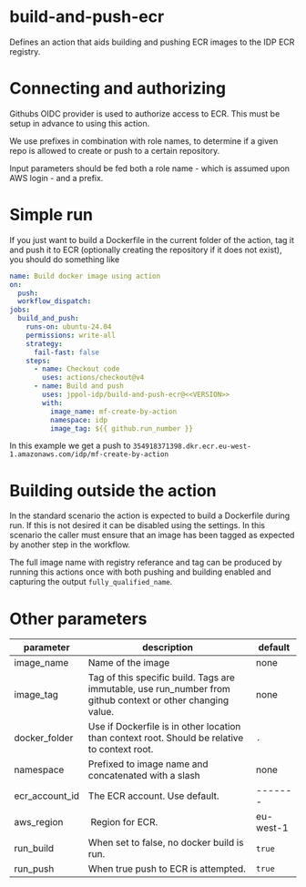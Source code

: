 # build-and-push-ecr
Defines an action that aids building and pushing ECR images to the IDP ECR registry. 

# Connecting and authorizing
Githubs OIDC provider is used to authorize access to ECR. This must be setup in advance to
using this action. 

We use prefixes in combination with role names, to determine if a given repo is allowed 
to create or push to a certain repository. 

Input parameters should be fed both a role name - which is assumed upon AWS login - and 
a prefix. 

# Simple run
If you just want to build a Dockerfile in the current folder of the action, tag it 
and push it to ECR (optionally creating the repository if it does not exist), you should 
do something like

```yaml
name: Build docker image using action
on:
  push:
  workflow_dispatch:
jobs:
  build_and_push:
    runs-on: ubuntu-24.04
    permissions: write-all
    strategy:
      fail-fast: false
    steps:
      - name: Checkout code
        uses: actions/checkout@v4
      - name: Build and push
        uses: jppol-idp/build-and-push-ecr@<<VERSION>>
        with:
          image_name: mf-create-by-action
          namespace: idp
          image_tag: ${{ github.run_number }}
```
In this example we get a push to `354918371398.dkr.ecr.eu-west-1.amazonaws.com/idp/mf-create-by-action`


# Building outside the action
In the standard scenario the action is expected to build a Dockerfile during run. If this 
is not desired it can be disabled using the settings. In this scenario the caller must 
ensure that an image has been tagged as expected by another step in the workflow. 

The full image name with registry referance and tag can be produced by running this 
actions once with both pushing and building enabled and capturing the output `fully_qualified_name`.

# Other parameters
|parameter |description | default |
|----------|------------|---------|
|image\_name| Name of the image | none |
|image\_tag | Tag of this specific build. Tags are immutable, use run\_number from github context or other changing value. | none |
| docker\_folder | Use if Dockerfile is in other location than context root. Should be relative to context root. | `.` |
| namespace | Prefixed to image name and concatenated with a slash | none |
| ecr\_account\_id | The ECR account. Use default. | ------- |
| aws\_region | Region for ECR. | eu-west-1 |
| run\_build | When set to false, no docker build is run. | `true` |
| run\_push | When true push to ECR is attempted. | `true` |

